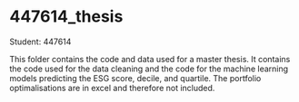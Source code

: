 # 447614_thesis
Student: 447614

This folder contains the code and data used for a master thesis. It contains the code used for the data cleaning and the code for the machine learning models predicting the ESG score, decile, and quartile. The portfolio optimalisations are in excel and therefore not included.
